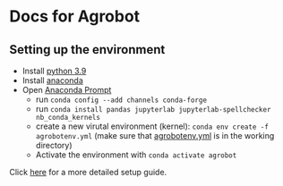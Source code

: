 # Docs for Agrobot

## Setting up the environment

- Install [python 3.9](https://www.python.org/downloads/release/python-3910)
- Install [anaconda](https://docs.anaconda.com/anaconda/install/index.html)
- Open [Anaconda Prompt](https://docs.anaconda.com/anaconda/user-guide/getting-started/#open-anaconda-prompt)
  - run `conda config --add channels conda-forge`
  - run `conda install pandas jupyterlab jupyterlab-spellchecker nb_conda_kernels`
  - create a new virutal environment (kernel): `conda env create -f agrobotenv.yml` (make sure that [agrobotenv.yml](agrobotenv.yml) is in the working directory)
  - Activate the environment with `conda activate agrobot`

Click [here](https://ubc-cs.github.io/cpsc330/docs/setup.html) for a more detailed setup guide.
